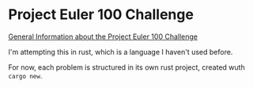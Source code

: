 # Project Euler 100 Challenge

[General Information about the Project Euler 100 Challenge][1]

I'm attempting this in rust, which is a language I haven't used before.

For now, each problem is structured in its own rust project, created
wuth `cargo new`.

[1]: https://www.freecodecamp.org/news/projecteuler100-coding-challenge-competitive-programming/
